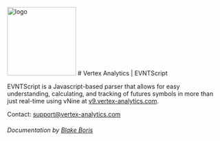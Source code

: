 <img src="image/brand_logo.png" alt="logo" width="160"/>
# Vertex Analytics | EVNTScript

EVNTScript is a Javascript-based parser that allows for easy 
understanding, calculating, and tracking of futures symbols in more 
than just real-time using vNine at [v9.vertex-analytics.com](https://vnine.vertex-analytics.com).

Contact: [support@vertex-analytics.com](mailto:support@vertex-analytics.com)

###### Documentation by [Blake Boris](https://blakeboris.com)
